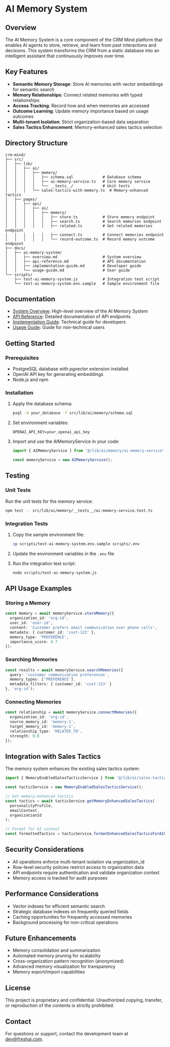 # AI Memory System

## Overview

The AI Memory System is a core component of the CRM Mind platform that enables AI agents to store, retrieve, and learn from past interactions and decisions. This system transforms the CRM from a static database into an intelligent assistant that continuously improves over time.

## Key Features

- **Semantic Memory Storage**: Store AI memories with vector embeddings for semantic search
- **Memory Relationships**: Connect related memories with typed relationships
- **Access Tracking**: Record how and when memories are accessed
- **Outcome Learning**: Update memory importance based on usage outcomes
- **Multi-tenant Isolation**: Strict organization-based data separation
- **Sales Tactics Enhancement**: Memory-enhanced sales tactics selection

## Directory Structure

```
crm-mind/
├── src/
│   ├── lib/
│   │   ├── ai/
│   │   │   ├── memory/
│   │   │   │   ├── schema.sql             # Database schema
│   │   │   │   ├── ai-memory-service.ts   # Core memory service
│   │   │   │   └── __tests__/             # Unit tests
│   │   │   └── sales-tactics-with-memory.ts  # Memory-enhanced tactics
│   ├── pages/
│   │   ├── api/
│   │   │   ├── ai/
│   │   │   │   ├── memory/
│   │   │   │   │   ├── store.ts           # Store memory endpoint
│   │   │   │   │   ├── search.ts          # Search memories endpoint
│   │   │   │   │   ├── related.ts         # Get related memories endpoint
│   │   │   │   │   ├── connect.ts         # Connect memories endpoint
│   │   │   │   │   └── record-outcome.ts  # Record memory outcome endpoint
├── docs/
│   ├── ai-memory-system/
│   │   ├── overview.md                    # System overview
│   │   ├── api-reference.md               # API documentation
│   │   ├── implementation-guide.md        # Developer guide
│   │   └── usage-guide.md                 # User guide
└── scripts/
    ├── test-ai-memory-system.js           # Integration test script
    └── test-ai-memory-system.env.sample   # Sample environment file
```

## Documentation

- [System Overview](./overview.md): High-level overview of the AI Memory System
- [API Reference](./api-reference.md): Detailed documentation of API endpoints
- [Implementation Guide](./implementation-guide.md): Technical guide for developers
- [Usage Guide](./usage-guide.md): Guide for non-technical users

## Getting Started

### Prerequisites

- PostgreSQL database with pgvector extension installed
- OpenAI API key for generating embeddings
- Node.js and npm

### Installation

1. Apply the database schema:
   ```bash
   psql -d your_database -f src/lib/ai/memory/schema.sql
   ```

2. Set environment variables:
   ```
   OPENAI_API_KEY=your_openai_api_key
   ```

3. Import and use the AIMemoryService in your code:
   ```typescript
   import { AIMemoryService } from '@/lib/ai/memory/ai-memory-service';
   
   const memoryService = new AIMemoryService();
   ```

## Testing

### Unit Tests

Run the unit tests for the memory service:

```bash
npm test -- src/lib/ai/memory/__tests__/ai-memory-service.test.ts
```

### Integration Tests

1. Copy the sample environment file:
   ```bash
   cp scripts/test-ai-memory-system.env.sample scripts/.env
   ```

2. Update the environment variables in the `.env` file

3. Run the integration test script:
   ```bash
   node scripts/test-ai-memory-system.js
   ```

## API Usage Examples

### Storing a Memory

```typescript
const memory = await memoryService.storeMemory({
  organization_id: 'org-id',
  user_id: 'user-id',
  content: 'Customer prefers email communication over phone calls',
  metadata: { customer_id: 'cust-123' },
  memory_type: 'PREFERENCE',
  importance_score: 0.7
});
```

### Searching Memories

```typescript
const results = await memoryService.searchMemories({
  query: 'customer communication preferences',
  memory_types: ['PREFERENCE'],
  metadata_filters: { customer_id: 'cust-123' }
}, 'org-id');
```

### Connecting Memories

```typescript
const relationship = await memoryService.connectMemories({
  organization_id: 'org-id',
  source_memory_id: 'memory-1',
  target_memory_id: 'memory-2',
  relationship_type: 'RELATED_TO',
  strength: 0.8
});
```

## Integration with Sales Tactics

The memory system enhances the existing sales tactics system:

```typescript
import { MemoryEnabledSalesTacticsService } from '@/lib/ai/sales-tactics-with-memory';

const tacticService = new MemoryEnabledSalesTacticsService();

// Get memory-enhanced tactics
const tactics = await tacticService.getMemoryEnhancedSalesTactics(
  personalityProfile,
  emailContext,
  organizationId
);

// Format for AI context
const formattedTactics = tacticService.formatEnhancedSalesTacticsForAIContext(tactics);
```

## Security Considerations

- All operations enforce multi-tenant isolation via organization_id
- Row-level security policies restrict access to organization data
- API endpoints require authentication and validate organization context
- Memory access is tracked for audit purposes

## Performance Considerations

- Vector indexes for efficient semantic search
- Strategic database indexes on frequently queried fields
- Caching opportunities for frequently accessed memories
- Background processing for non-critical operations

## Future Enhancements

- Memory consolidation and summarization
- Automated memory pruning for scalability
- Cross-organization pattern recognition (anonymized)
- Advanced memory visualization for transparency
- Memory export/import capabilities

## License

This project is proprietary and confidential. Unauthorized copying, transfer, or reproduction of the contents is strictly prohibited.

## Contact

For questions or support, contact the development team at dev@freshai.com.
